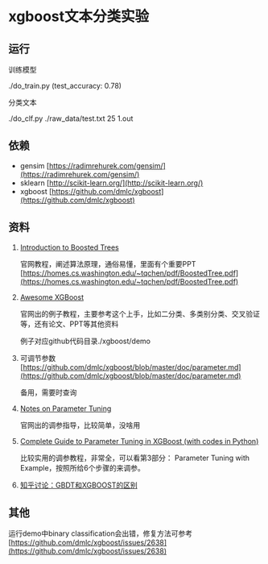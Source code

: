 # xgboost文本分类实验

## 运行

训练模型

./do_train.py (test_accuracy: 0.78)

分类文本

 ./do_clf.py ./raw_data/test.txt 25 1.out

## 依赖

+ gensim [https://radimrehurek.com/gensim/](https://radimrehurek.com/gensim/)
+ sklearn [http://scikit-learn.org/](http://scikit-learn.org/)
+ xgboost [https://github.com/dmlc/xgboost](https://github.com/dmlc/xgboost)

## 资料


1. [Introduction to Boosted Trees](https://xgboost.readthedocs.io/en/latest/model.html)

	官网教程，阐述算法原理，通俗易懂，里面有个重要PPT [https://homes.cs.washington.edu/~tqchen/pdf/BoostedTree.pdf](https://homes.cs.washington.edu/~tqchen/pdf/BoostedTree.pdf)

2. [Awesome XGBoost](https://github.com/dmlc/xgboost/tree/master/demo)

	官网出的例子教程，主要参考这个上手，比如二分类、多类别分类、交叉验证等，还有论文、PPT等其他资料
	
	例子对应github代码目录./xgboost/demo

3. 可调节参数 [https://github.com/dmlc/xgboost/blob/master/doc/parameter.md](https://github.com/dmlc/xgboost/blob/master/doc/parameter.md)

	备用，需要时查询

4. [Notes on Parameter Tuning](https://xgboost.readthedocs.io/en/latest/how_to/param_tuning.html)

	官网出的调参指导，比较简单，没啥用

5. [Complete Guide to Parameter Tuning in XGBoost (with codes in Python)](https://www.analyticsvidhya.com/blog/2016/03/complete-guide-parameter-tuning-xgboost-with-codes-python/)

	比较实用的调参教程，非常全，可以看第3部分： Parameter Tuning with Example，按照所给6个步骤的来调参。

6. [知乎讨论：GBDT和XGBOOST的区别](https://www.zhihu.com/question/41354392)


## 其他

运行demo中binary classification会出错，修复方法可参考 [https://github.com/dmlc/xgboost/issues/2638](https://github.com/dmlc/xgboost/issues/2638)

